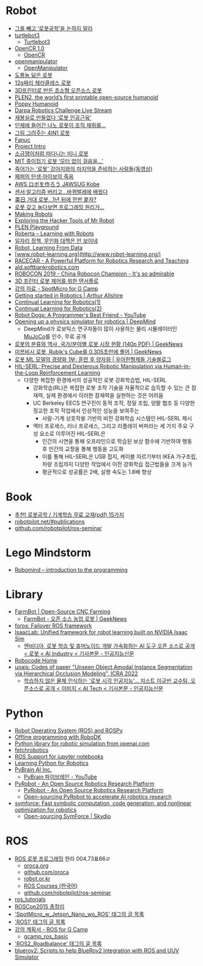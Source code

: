 Robot
=====
* [그를 빼고 ‘로봇공학’을 논하지 말라](http://www.bloter.net/archives/224824)
* [turtlebot3](http://emanual.robotis.com/docs/en/platform/turtlebot3/overview/)
  * [Turtlebot3](https://github.com/ROBOTIS-GIT/turtlebot3)
* [OpenCR 1.0](http://emanual.robotis.com/docs/en/parts/controller/opencr10/)
  * [OpenCR](https://github.com/ROBOTIS-GIT/OpenCR)
* [openmanipulator](http://emanual.robotis.com/docs/en/platform/openmanipulator/)
  * [OpenManipulator](https://github.com/ROBOTIS-GIT/open_manipulator)
* [도롱뇽 닮은 로봇](http://techholic.co.kr/archives/30293)
* [12g짜리 헤라클레스 로봇](http://techholic.co.kr/archives/32962)
* [3D프린터로 만든 초소형 오픈소스 로봇](http://techholic.co.kr/archives/32551)
* [PLEN2, the world’s first printable open-source humanoid](https://www.kickstarter.com/projects/2107823129/plen2-the-worlds-first-printable-open-source-human)
* [Poppy Humanoid](https://www.poppy-project.org/creatures/poppy-humanoid/)
* [Darpa Robotics Challenge Live Stream](http://live.curiositystream.com/)
* [재봉실로 만들었다 ‘로봇 인공근육’](http://techholic.co.kr/archives/34906)
* [인체에 들어간 나노 로봇이 조직 채취를…](http://techholic.co.kr/archives/34897)
* [그림 그려주는 4IN1 로봇](http://techholic.co.kr/archives/32544)
* [Fanuc](http://www.thegear.co.kr/8465)
* [Project Intro](http://www.gperco.com/2015/06/hex-project-intro.html)
* [소금쟁이처럼 떠다니는 미니 로봇](http://ppss.kr/archives/47403)
* [MIT 종이접기 로봇 ‘모터 없이 걸음을…’](http://techholic.co.kr/archives/35122)
* [죽어가는 ‘로봇' 강아지와의 마지막을 준비하는 사람들(동영상)](http://www.huffingtonpost.kr/2015/06/20/story_n_7629822.html)
* [페퍼의 탄생·아이보의 죽음](http://techholic.co.kr/archives/35420)
* [AWS ロボを作ろう JAWSUG Kobe](http://www.slideshare.net/shimy_net/robo-pub)
* [센서·알고리즘 버리고…바퀴벌레에 배웠다](http://techholic.co.kr/archives/36057)
* [美日 거대 로봇…1년 뒤에 한판 붙자?](http://techholic.co.kr/archives/36085)
* [로봇 갖고 놀다보면 프로그래밍 원리가…](http://techholic.co.kr/archives/36658)
* [Making Robots](https://www.youtube.com/watch?v=OcFOWIq3cIc)
* [Exploring the Hacker Tools of Mr Robot](https://hackertarget.com/hacker-tools-mr-robot//)
* [PLEN Playground](http://plen.jp/playground/)
* [Roberta – Learning with Robots](http://www.open-roberta.org/en/welcome/)
* [일자리 정책, 무인화 대책은 안 보이네](http://www.bloter.net/archives/240824)
* [Robot, Learning From Data](http://www.slideshare.net/samchoi7/robot-learning-from-data)
* [www.robot-learning.org](http://www.robot-learning.org/)
* [RACECAR - A Powerful Platform for Robotics Research and Teaching](https://mit-racecar.github.io/)
* [ald.softbankrobotics.com](https://www.ald.softbankrobotics.com)
* [ROBOCON 2019 - China Robocon Champion - It's so admirable](https://www.youtube.com/watch?v=WmizhHexQHY)
* [3D 프린터 로봇 제어를 위한 텐서플로](http://blog.daum.net/kimgyunghyun/2529)
* [강의 자료 - SpotMicro for G Camp](https://www.notion.so/SpotMicro-for-G-Camp-c541934a4bad4ad48d1e37ab94c10de8)
* [Getting started in Robotics | Arthur Allshire](https://allshire.org/getting-started-robotics/)
* [Continual Learning for Robotics(1)](https://ropiens.tistory.com/133?category=992370)
* [Continual Learning for Robotics(2)](https://ropiens.tistory.com/143?category=992370)
* [Robot Dogs: A Programmer's Best Friend - YouTube](https://www.youtube.com/watch?v=U2nNI9Yp_0g)
* [Opening up a physics simulator for robotics | DeepMind](https://deepmind.com/blog/announcements/mujoco)
  * DeepMind가 로보틱스 연구자들이 많이 사용하는 물리 시뮬레이터인 [MuJoCo](https://mujoco.org/download)를 인수, 무료 공개
* [로봇의 분류와 역사, 국가/분야별 로봇 시장 현황 (140p PDF) | GeekNews](https://news.hada.io/topic?id=6010)
* [미쯔비시 로봇, Rubik's Cube를 0.305초만에 풀어 | GeekNews](https://news.hada.io/topic?id=15237)
* [로봇 ML 모델의 경량화 1부: 훈련 후 양자화 | 우아한형제들 기술블로그](https://techblog.woowahan.com/18980/)
* [HIL-SERL: Precise and Dexterous Robotic Manipulation via Human-in-the-Loop Reinforcement Learning](https://hil-serl.github.io/)
  * 다양한 복잡한 환경에서의 성공적인 로봇 강화학습법, HIL-SERL
    * 강화학습(RL)은 복잡한 로봇 조작 기술을 자율적으로 습득할 수 있는 큰 잠재력, 실제 환경에서 이러한 잠재력을 실현하는 것은 어려움
    * UC Berkeley EECS 연구진이 동적 조작, 정밀 조립, 양팔 협조 등 다양한 정교한 조작 작업에서 인상적인 성능을 보여주는
      * 사람-기계 상호작용 기반의 비전 강화학습 시스템인 HIL-SERL 제시
    * 액터 프로세스, 러너 프로세스, 그리고 리플레이 버퍼라는 세 가지 주요 구성 요소로 이루어진 HIL-SERL은
      * 인간의 시연을 통해 오프라인으로 학습된 보상 함수에 기반하여 행동 후 인간의 교정을 통해 행동을 고도화
      * 이를 통해 HIL-SERL은 USB 접지, 케이블 자르기부터 IKEA 가구조립, 차량 조립까지 다양한 작업에서 이전 강화학습 접근법들을 크게 능가
      * 평균적으로 성공률은 2배, 실행 속도는 1.8배 향상

# Book
* [추천! 로봇공학 / 기계학습 무료 교재(pdf) 15가지](http://t-robotics.blogspot.in/2015/01/pdf-15.html)
* [robotpilot.net/#publications](http://robotpilot.net/#publications)
* [github.com/robotpilot/ros-seminar](https://github.com/robotpilot/ros-seminar)

# Lego Mindstorm
* [Robomind – introduction to the programming](http://educationware.net/robomind-introduction-to-the-programming/)

# Library
* [FarmBot | Open-Source CNC Farming](https://farm.bot/)
  * [FarmBot - 오픈 소스 농업 로봇 | GeekNews](https://news.hada.io/topic?id=16164)
* [foros: Failover ROS framework](https://github.com/42dot/foros)
* [IsaacLab: Unified framework for robot learning built on NVIDIA Isaac Sim](https://github.com/isaac-sim/IsaacLab)
  * [엔비디아, 로봇 학습 및 휴머노이드 개발 가속화하는 AI 도구 오픈 소스로 공개 < 로봇 < AI Industry < 기사본문 - 인공지능신문](https://www.aitimes.kr/news/articleView.html?idxno=32734)
* [Robocode Home](https://robocode.sourceforge.io/)
* [uoais: Codes of paper "Unseen Object Amodal Instance Segmentation via Hierarchical Occlusion Modeling", ICRA 2022](https://github.com/gist-ailab/uoais)
  * [학습하지 않은 물체 인식하는 '로봇 시각 인공지능'... 지스트 이규빈 교수팀, 오픈소스로 공개 < 이미지 < AI Tech < 기사본문 - 인공지능신문](http://www.aitimes.kr/news/articleView.html?idxno=24251)

# Python
* [Robot Operating System (ROS) and ROSPy](http://www.talkpythontome.com/episodes/show/7/robot-operating-system-ros-and-rospy)
* [Offline programming with RoboDK](http://www.robodk.com/offline-programming.php)
* [Python library for robotic simulation from openai.com](https://blog.openai.com/faster-robot-simulation-in-python/)
* [fetchrobotics](https://github.com/fetchrobotics)
* [ROS Support for jupyter notebooks](https://github.com/wolfv/jupyter-ros)
* [Learning Python for Robotics](http://www.theconstructsim.com/learning-python-robotics/)
* [PyBrain AI Inc.](https://www.pybrain.ai/)
  * [PyBrain 파이브레인 - YouTube](https://www.youtube.com/@PyBrainAI)
* [PyRobot - An Open Source Robotics Research Platform](https://www.pyrobot.org)
  * [PyRobot - An Open Source Robotics Research Platform](https://github.com/facebookresearch/pyrobot)
  * [Open-sourcing PyRobot to accelerate AI robotics research](https://ai.facebook.com/blog/open-sourcing-pyrobot-to-accelerate-ai-robotics-research/)
* [symforce: Fast symbolic computation, code generation, and nonlinear optimization for robotics](https://github.com/symforce-org/symforce)
  * [Open-sourcing SymForce | Skydio](https://www.skydio.com/blog/open-sourcing-symforce/)

# ROS
* [ROS 로봇 프로그래밍](http://book.daum.net/detail/book.do?bookid=KOR9791195149278) 한라 004.73표66ㄹ
  * [oroca.org](http://oroca.org/)
  * [github.com/oroca](https://github.com/oroca)
  * [robot.or.kr](http://robot.or.kr/)
  * [ROS Courses (한국어)](https://www.youtube.com/playlist?list=PLRG6WP3c31_VIFtFAxSke2NG_DumVZPgw)
  * [github.com/robotpilot/ros-seminar](https://github.com/robotpilot/ros-seminar)
* [ros_tutorials](https://github.com/ROBOTIS-GIT/ros_tutorials)
* [ROSCon2015 총정리](http://cafe.naver.com/openrt/12384)
* ['SpotMicro_w_Jetson_Nano_wo_ROS' 태그의 글 목록](https://gcamp.tistory.com/tag/SpotMicro_w_Jetson_Nano_wo_ROS)
* ['ROS1' 태그의 글 목록](https://gcamp.tistory.com/tag/ROS1)
* [강의 계획서 - ROS for G Camp](https://www.notion.so/ROS-for-G-Camp-410d95df137d403ca176cfec4822351a)
  * [gcamp_ros_basic](https://github.com/Road-Balance/gcamp_ros_basic)
* ['ROS2_Roadbalance' 태그의 글 목록](https://m-hackathon.tistory.com/tag/ROS2_Roadbalance)
* [bluerov2: Scripts to help BlueRov2 integration with ROS and UUV Simulator](https://github.com/fredvaz/bluerov2)
